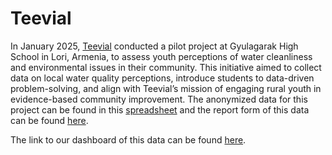 # Teevial

In January 2025, [Teevial](https://teevial.com) conducted a pilot project at Gyulagarak High School in Lori, Armenia, to assess youth perceptions of water cleanliness and environmental issues in their community. This initiative aimed to collect data on local water quality perceptions, introduce students to data-driven problem-solving, and align with Teevial’s mission of engaging rural youth in evidence-based community improvement. The anonymized data for this project can be found in this [spreadsheet](https://docs.google.com/spreadsheets/d/1o2KU1biNs_Z6OnDYHtzEK8xa9sHAsKA-/edit?usp=sharing&ouid=101354750474980222561&rtpof=true&sd=true) and the report form of this data can be found [here](https://docs.google.com/document/d/1XmvkxoLUEhMaA-sGHDrbWRb7tG1JyuxRCJHgrB1E14o/edit?usp=sharing).

The link to our dashboard of this data can be found [here](https://cpatvakanian.quarto.pub/teevial/).
